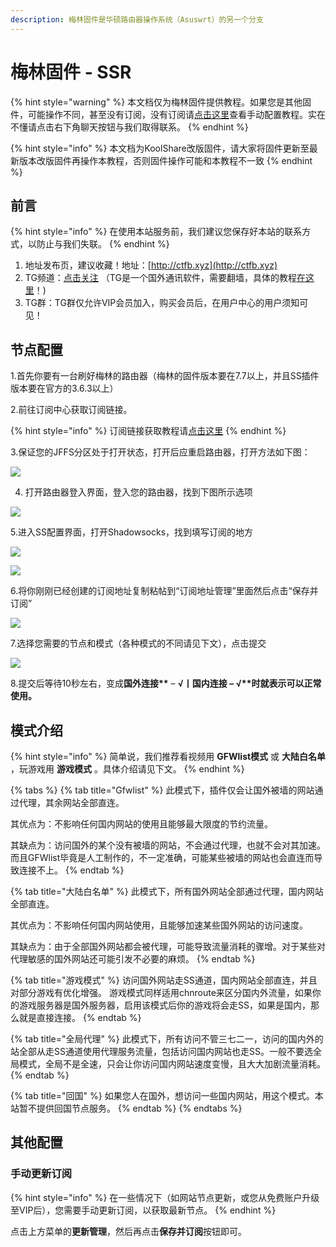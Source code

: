 ```yaml
---
description: 梅林固件是华硕路由器操作系统（Asuswrt）的另一个分支
---
```


# 梅林固件 - SSR

{% hint style="warning" %}
 本文档仅为梅林固件提供教程。如果您是其他固件，可能操作不同，甚至没有订阅，没有订阅请[点击这里](/panel?id=手动获取配置)查看手动配置教程。实在不懂请点击右下角聊天按钮与我们取得联系。
{% endhint %}

{% hint style="info" %}
 本文档为KoolShare改版固件，请大家将固件更新至最新版本改版固件再操作本教程，否则固件操作可能和本教程不一致
{% endhint %}

## 前言

{% hint style="info" %}
在使用本站服务前，我们建议您保存好本站的联系方式，以防止与我们失联。
{% endhint %}

1. 地址发布页，建议收藏！地址：[http://ctfb.xyz](http://ctfb.xyz)
2. TG频道：[点击关注](https://t.me/cctcloud) （TG是一个国外通讯软件，需要翻墙，具体的教程[在这里](../../advanced/telegram.md)！\)
3. TG群：TG群仅允许VIP会员加入，购买会员后，在用户中心的用户须知可见！

## 节点配置

1.首先你要有一台刷好梅林的路由器（梅林的固件版本要在7.7以上，并且SS插件版本要在官方的3.6.3以上）

2.前往订阅中心获取订阅链接。

{% hint style="info" %}
订阅链接获取教程请[点击这里](../../panel.md#ding-yue-tuo-guan-lian-jie)
{% endhint %}

3.保证您的JFFS分区处于打开状态，打开后应重启路由器，打开方法如下图：  

![](../../.gitbook/assets/merlin-1.png)

4. 打开路由器登入界面，登入您的路由器，找到下图所示选项

![](../../.gitbook/assets/merlin-2.png)

5.进入SS配置界面，打开Shadowsocks，找到填写订阅的地方

![](../../.gitbook/assets/merlin-3.png)

![](../../.gitbook/assets/merlin-4.png)

6.将你刚刚已经创建的订阅地址复制粘帖到“订阅地址管理”里面然后点击“保存并订阅” 

![](../../.gitbook/assets/merlin-6.png)

7.选择您需要的节点和模式（各种模式的不同请见下文），点击提交  

![](../../.gitbook/assets/merlin-7.png)

8.提交后等待10秒左右，变成**国外连接\*\*** – **√**丨国内连接 **–** √**\*\*时就表示可以正常使用。**

## 模式介绍

{% hint style="info" %}
简单说，我们推荐看视频用 **GFWlist模式** 或 **大陆白名单** ，玩游戏用 **游戏模式** 。具体介绍请见下文。
{% endhint %}

{% tabs %}
{% tab title="Gfwlist" %}
此模式下，插件仅会让国外被墙的网站通过代理，其余网站全部直连。

其优点为：不影响任何国内网站的使用且能够最大限度的节约流量。

其缺点为：访问国外的某个没有被墙的网站，不会通过代理，也就不会对其加速。而且GFWlist毕竟是人工制作的，不一定准确，可能某些被墙的网站也会直连而导致连接不上。
{% endtab %}

{% tab title="大陆白名单" %}
此模式下，所有国外网站全部通过代理，国内网站全部直连。

其优点为：不影响任何国内网站使用，且能够加速某些国外网站的访问速度。

其缺点为：由于全部国外网站都会被代理，可能导致流量消耗的骤增。对于某些对代理敏感的国外网站还可能引发不必要的麻烦。
{% endtab %}

{% tab title="游戏模式" %}
访问国外网站走SS通道，国内网站全部直连，并且对部分游戏有优化增强。 游戏模式同样适用chnroute来区分国内外流量，如果你的游戏服务器是国外服务器，启用该模式后你的游戏将会走SS，如果是国内，那么就是直接连接。
{% endtab %}

{% tab title="全局代理" %}
此模式下，所有访问不管三七二一，访问的国内外的站全部从走SS通道使用代理服务流量，包括访问国内网站也走SS。一般不要选全局模式，全局不是全速，只会让你访问国内网站速度变慢，且大大加剧流量消耗。
{% endtab %}

{% tab title="回国" %}
如果您人在国外，想访问一些国内网站，用这个模式。本站暂不提供回国节点服务。
{% endtab %}
{% endtabs %}

## 其他配置

### 手动更新订阅

{% hint style="info" %}
在一些情况下（如网站节点更新，或您从免费账户升级至VIP后），您需要手动更新订阅，以获取最新节点。
{% endhint %}

点击上方菜单的**更新管理**，然后再点击**保存并订阅**按钮即可。

